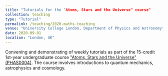 ```yaml
---
title: "Tutorials for the "Atoms, Stars and the Universe" course"
collection: teaching
type: "Tutorial"
permalink: /teaching/2020-maths-teaching
venue: "University College London, Department of Physics and Astronomy"
date: 2020-09-01
location: "London, UK"
---
```


Convening and demonstrating of weekly tutorials as part of the 15-credit 1st-year undergraduate course ["Atoms, Stars and the Universe" (PHAS0004)](https://www.ucl.ac.uk/module-catalogue/modules/PHAS0004). The course involves introductions to quantum mechanics, astrophysics and cosmology.